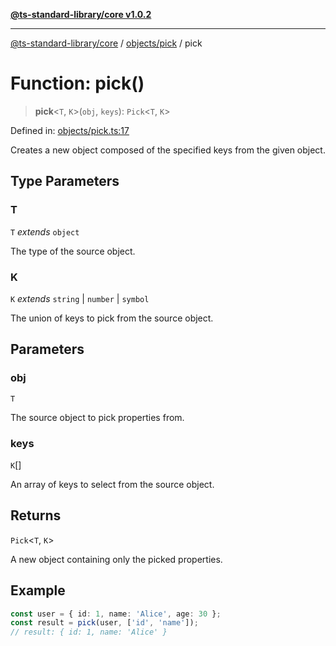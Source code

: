[**@ts-standard-library/core v1.0.2**](../../../README.md)

***

[@ts-standard-library/core](../../../modules.md) / [objects/pick](../README.md) / pick

# Function: pick()

> **pick**\<`T`, `K`\>(`obj`, `keys`): `Pick`\<`T`, `K`\>

Defined in: [objects/pick.ts:17](https://github.com/gabaudette/ts-stdlib/blob/4a412e6fb273dc9fcab54b84c05921f52dac4b3f/packages/core/src/objects/pick.ts#L17)

Creates a new object composed of the specified keys from the given object.

## Type Parameters

### T

`T` *extends* `object`

The type of the source object.

### K

`K` *extends* `string` \| `number` \| `symbol`

The union of keys to pick from the source object.

## Parameters

### obj

`T`

The source object to pick properties from.

### keys

`K`[]

An array of keys to select from the source object.

## Returns

`Pick`\<`T`, `K`\>

A new object containing only the picked properties.

## Example

```typescript
const user = { id: 1, name: 'Alice', age: 30 };
const result = pick(user, ['id', 'name']);
// result: { id: 1, name: 'Alice' }
```
